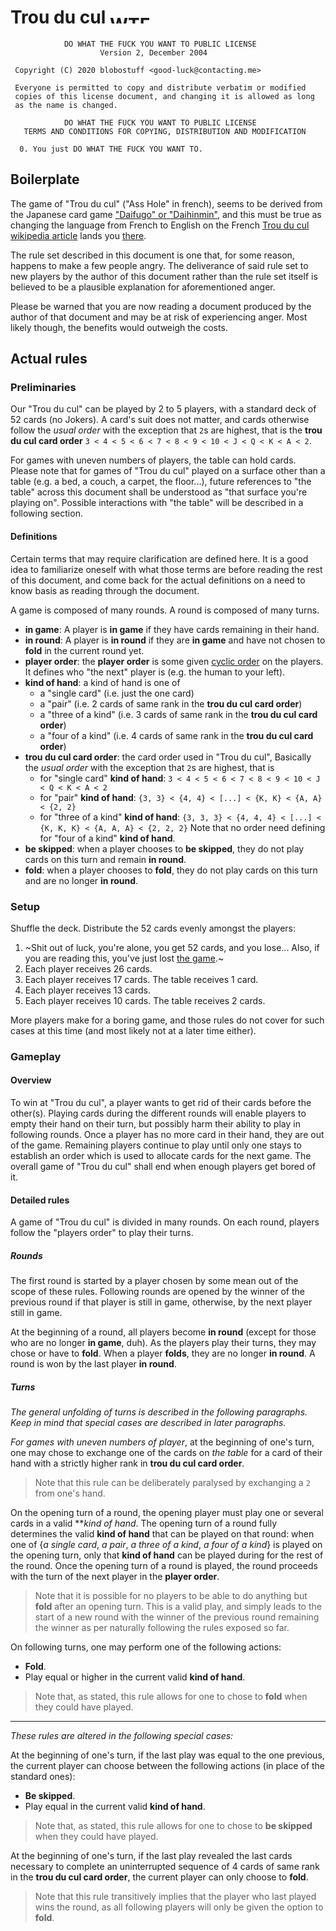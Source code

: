 # Trou du cul <a href="http://www.wtfpl.net/"><img src="http://www.wtfpl.net/wp-content/uploads/2012/12/wtfpl-badge-4.png" width="80" height="15" alt="WTFPL" /></a>

```
            DO WHAT THE FUCK YOU WANT TO PUBLIC LICENSE
                    Version 2, December 2004

 Copyright (C) 2020 blobostuff <good-luck@contacting.me>

 Everyone is permitted to copy and distribute verbatim or modified
 copies of this license document, and changing it is allowed as long
 as the name is changed.

            DO WHAT THE FUCK YOU WANT TO PUBLIC LICENSE
   TERMS AND CONDITIONS FOR COPYING, DISTRIBUTION AND MODIFICATION

  0. You just DO WHAT THE FUCK YOU WANT TO.
```

## Boilerplate

The game of "Trou du cul" ("Ass Hole" in french), seems to be derived from the
Japanese card game
["Daifugo" or "Daihinmin"](https://en.wikipedia.org/wiki/Daifug%C5%8D), and this
must be true as changing the language from French to English on the French
[Trou du cul wikipedia article](https://fr.wikipedia.org/wiki/Trou_du_cul_(jeu))
lands you [there](https://en.wikipedia.org/wiki/Daifug%C5%8D).

The rule set described in this document is one that, for some reason, happens to
make a few people angry. The deliverance of said rule set to new players by the
author of this document rather than the rule set itself is believed to be a
plausible explanation for aforementioned anger.

Please be warned that you are now reading a document produced by the author of
that document and may be at risk of experiencing anger. Most likely
though, the benefits would outweigh the costs.

## Actual rules

### Preliminaries

Our "Trou du cul" can be played by 2 to 5 players, with a standard deck of 52
cards (no Jokers). A card's suit does not matter, and cards otherwise follow
the *usual order* with the exception that `2`s are highest, that is the
**trou du cul card order**
`3 < 4 < 5 < 6 < 7 < 8 < 9 < 10 < J < Q < K < A < 2`.

For games with uneven numbers of players, the table can hold cards. Please note
that for games of "Trou du cul" played on a surface other than a table (e.g. a
bed, a couch, a carpet, the floor...), future references to "the table" across
this document shall be understood as "that surface you're playing on". Possible
interactions with "the table" will be described in a following section.

#### Definitions

Certain terms that may require clarification are defined here. It is a good
idea to familiarize oneself with what those terms are before reading the rest
of this document, and come back for the actual definitions on a need to know
basis as reading through the document.

A game is composed of many rounds.
A round is composed of many turns.

- **in game**: A player is **in game** if they have cards remaining in their
    hand.
- **in round**: A player is **in round** if they are **in game** and have not
    chosen to **fold** in the current round yet.
- **player order**: the **player order** is some given
    [cyclic order](https://en.wikipedia.org/wiki/Cyclic_order) on the players.
    It defines who "the next" player is (e.g. the human to your left).
- **kind of hand**: a kind of hand is one of
  * a "single card" (i.e. just the one card)
  * a "pair" (i.e. 2 cards of same rank in the **trou du cul card order**)
  * a "three of a kind" (i.e. 3 cards of same rank in the
      **trou du cul card order**)
  * a "four of a kind" (i.e. 4 cards of same rank in the
      **trou du cul card order**)
- **trou du cul card order**: the card order used in "Trou du cul", Basically
    the *usual order* with the exception that `2`s are highest, that is
  * for "single card" **kind of hand**:
    `3 < 4 < 5 < 6 < 7 < 8 < 9 < 10 < J < Q < K < A < 2`
  * for "pair" **kind of hand**:
    `{3, 3} < {4, 4} < [...] < {K, K} < {A, A} < {2, 2}`
  * for "three of a kind" **kind of hand**:
    `{3, 3, 3} < {4, 4, 4} < [...] < {K, K, K} < {A, A, A} < {2, 2, 2}`
    Note that no order need defining for "four of a kind" **kind of hand**.
- **be skipped**: when a player chooses to **be skipped**, they do not
    play cards on this turn and remain **in round**.
- **fold**: when a player chooses to **fold**, they do not play cards on this
    turn and are no longer **in round**.

### Setup

Shuffle the deck. Distribute the 52 cards evenly amongst the players:

1. ~Shit out of luck, you're alone, you get 52 cards, and you lose... Also, if you are reading this, you've just lost [the game](https://en.wikipedia.org/wiki/The_Game_(mind_game)).~
2. Each player receives 26 cards.
3. Each player receives 17 cards. The table receives 1 card.
4. Each player receives 13 cards.
5. Each player receives 10 cards. The table receives 2 cards.

More players make for a boring game, and those rules do not cover for such
cases at this time (and most likely not at a later time either).

### Gameplay

#### Overview

To win at "Trou du cul", a player wants to get rid of their cards before the
other(s). Playing cards during the different rounds will enable players to
empty their hand on their turn, but possibly harm their ability to play in
following rounds. Once a player has no more card in their hand, they are out of
the game.  Remaining players continue to play until only one stays to establish
an order which is used to allocate cards for the next game. The overall game of
"Trou du cul" shall end when enough players get bored of it.

#### Detailed rules

A game of "Trou du cul" is divided in many rounds. On each round, players
follow the "players order" to play their turns.

##### Rounds

The first round is started by a player chosen by some mean out of the scope of
these rules. Following rounds are opened by the winner of the previous round if
that player is still in game, otherwise, by the next player still in game.

At the beginning of a round, all players become **in round** (except for those
who are no longer **in game**, duh). As the players play their turns, they may
chose or have to **fold**. When a player **folds**, they are no longer
**in round**. A round is won by the last player **in round**.

##### Turns

*The general unfolding of turns is described in the following paragraphs. Keep
in mind that special cases are described in later paragraphs.*

*For games with uneven numbers of player*, at the beginning of one's turn, one
may chose to exchange one of the cards on *the table* for a card of their hand
with a strictly higher rank in **trou du cul card order**.
> Note that this rule can be deliberately paralysed by exchanging a `2` from
> one's hand.

On the opening turn of a round, the opening player must play one or several
cards in a valid ***kind of hand*.
The opening turn of a round fully determines the valid **kind of hand** that
can be played on that round: when one of {*a single card*, *a pair*, *a three
of a kind*, *a four of a kind*} is played on the opening turn, only that **kind
of hand** can be played during for the rest of the round.
Once the opening turn of a round is played, the round proceeds with the turn of
the next player in the **player order**.
> Note that it is possible for no players to be able to do anything but
> **fold** after an opening turn. This is a valid play, and simply leads to the
> start of a new round with the winner of the previous round remaining the
> winner as per naturally following the rules exposed so far.

On following turns, one may perform one of the following actions:
- **Fold**.
- Play equal or higher in the current valid **kind of hand**.
> Note that, as stated, this rule allows for one to chose to **fold** when they
> could have played.

---

*These rules are altered in the following special cases:*

At the beginning of one's turn, if the last play was equal to the one previous,
the current player can choose between the following actions (in place of the
standard ones):
- **Be skipped**.
- Play equal in the current valid **kind of hand**.
> Note that, as stated, this rule allows for one to chose to **be skipped**
> when they could have played.

At the beginning of one's turn, if the last play revealed the last cards
necessary to complete an uninterrupted sequence of 4 cards of same rank in the
**trou du cul card order**, the current player can only choose to **fold**.
> Note that this rule transitively implies that the player who last played wins
> the round, as all following players will only be given the option to
> **fold**.
